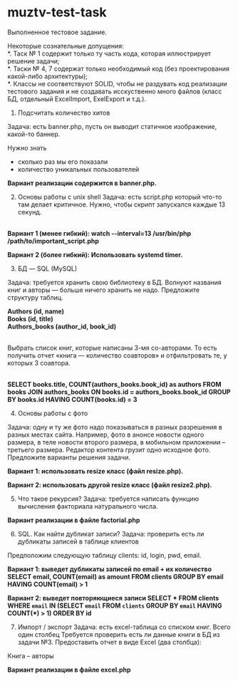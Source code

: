 # muztv-test-task
Выполненное тестовое задание. 

Некоторые сознательные допущения:<br>
*. Таск № 1 содержит только ту часть кода, которая иллюстрирует решение задачи;<br>
*. Таски № 4, 7 содержат только необходимый код (без проектирования какой-либо архитектуры);<br>
*. Классы не соответствуют SOLID, чтобы не раздувать код реализации тестового задания и не создавать исскуственно много файлов (класс БД, отдельный ExcelImport, ExelExport и т.д.).<br>

1. Подсчитать количество хитов

Задача: есть banner.php, пусть он выводит статичное изображение, какой-то баннер. 

Нужно знать
- сколько раз мы его показали
- количество уникальных пользователей

<b>Вариант реализации содержится в banner.php.</b>

2. Основы работы с unix shell
Задача: есть script.php который что-то там делает критичное. Нужно, чтобы скрипт запускался каждые 13 секунд. 
<br>
<b>Вариант 1 (менее гибкий):
watch --interval=13 /usr/bin/php /path/to/important_script.php
  
Вариант 2 (более гибкий):
Использовать systemd timer.</b>

3. БД — SQL (MySQL)

Задача: требуется хранить свою библиотеку в БД. Волнуют названия книг и авторы — больше ничего хранить не надо. Предложите структуру таблиц.

<b>
Authors (id, name)<br>
Books (id, title)<br>
Authors_books (author_id, book_id)</b><br>
<br>

Выбрать список книг, которые написаны 3-мя со-авторами. То есть получить отчет «книга — количество соавторов» и отфильтровать те, у которых 3 соавтора.

<br>
<b>
SELECT books.title, COUNT(authors_books.book_id) as authors FROM books
JOIN authors_books ON books.id = authors_books.book_id
GROUP BY books.id HAVING COUNT(books.id) = 3</b>

<br>

4. Основы работы с фото

Задача: одну и ту же фото надо показываться в разных разрешения в разных местах сайта. Например, фото в анонсе новости одного размера, в теле новости второго размера, в мобильном приложении – третьего размера. Редактор контента грузит одно исходное фото. Предложите варианты решения задачи.<br>

<b>Вариант 1: использовать resize класс (файл resize.php).
  
Вариант 2: использовать другой resize класс (файл resize2.php).</b>

5. Что такое рекурсия?
Задача: требуется написать функцию вычисления факториала натурального числа.

<b>Вариант реализации в файле factorial.php</b>

6. SQL. Как найти дубликат записи?
Задача: проверить есть ли дубликаты записей в таблице клиентов

Предположим следующую таблицу clients: id, login, pwd, email.

<b>Вариант 1: выведет дубликаты записей по email + их количество
SELECT email, COUNT(email) as amount FROM clients GROUP BY email HAVING COUNT(email) > 1
  
Вариант 2: выведет повторяющиеся записи
SELECT * FROM clients WHERE `email` IN (SELECT `email` FROM `clients` GROUP BY `email` HAVING COUNT(*) > 1) ORDER BY id</b>

7. Импорт / экспорт
Задача: есть excel-таблица со списком книг. Всего один столбец
Требуется проверить есть ли данные книги в БД из задачи №3.
Предоставить отчет в виде Excel (два столбца):

Книга – авторы 

<b>Вариант реализации в файле excel.php</b>
